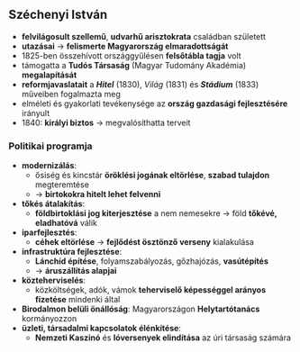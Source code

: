 ## Széchenyi István
- **felvilágosult szellemű**, **udvarhű arisztokrata** családban született
- **utazásai** -> **felismerte Magyarország elmaradottságát**
- 1825-ben összehívott országgyűlésen **felsőtábla tagja** volt
- támogatta a **Tudós Társaság** (Magyar Tudomány Akadémia) **megalapítását**
- **reformjavaslatait** a ***Hitel*** (1830), *Világ* (1831) és ***Stádium*** (1833) műveiben fogalmazta meg
- elméleti és gyakorlati tevékenysége az **ország gazdasági fejlesztésére** irányult
- 1840: **királyi biztos** -> megvalósíthatta terveit
### Politikai programja
- **modernizálás**: 
	- ősiség és kincstár **öröklési jogának eltörlése**, **szabad tulajdon** megteremtése
	- -> **birtokokra hitelt lehet felvenni**
- **tőkés átalakítás**:
	- **földbirtoklási jog kiterjesztése** a nem nemesekre -> föld **tőkévé, eladhatóvá** válik
- **iparfejlesztés**: 
	- **céhek eltörlése** -> **fejlődést ösztönző verseny** kialakulása
- **infrastruktúra fejlesztése**: 
	- **Lánchíd építése**, folyamszabályozás, gőzhajózás, **vasútépítés**
	- -> **áruszállítás alapjai**
- **közteherviselés**: 
	- közköltségek, adók, vámok **teherviselő képességgel arányos fizetése** mindenki által
- **Birodalmon belüli önállóság**: Magyarországon **Helytartótanács** kormányozzon
- **üzleti, társadalmi kapcsolatok élénkítése**:
	- **Nemzeti Kaszinó** és **lóversenyek elindítása** az úri társaság számára